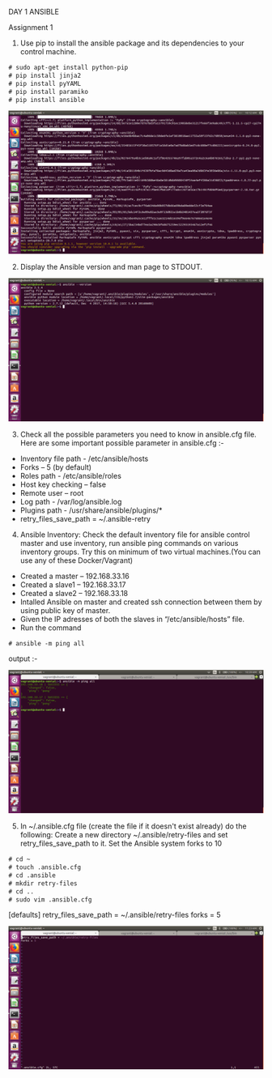 DAY 1 ANSIBLE

Assignment 1
1. Use pip to install the ansible package and its dependencies to your control machine. 
```
# sudo apt-get install python-pip
# pip install jinja2
# pip install pyYAML
# pip install paramiko
# pip install ansible
```

![Job DSL Plugin](https://github.com/lovedeepsh/ansible/blob/master/ansible%20day1%20image/pipans.png)




2. Display the Ansible version and man page to STDOUT.
 
![Job DSL Plugin](https://github.com/lovedeepsh/ansible/blob/master/ansible%20day1%20image/version.png)



3. Check all the possible parameters you need to know in ansible.cfg file. 
Here are some important possible parameter in ansible.cfg :-
- Inventory file path - /etc/ansible/hosts
- Forks – 5 (by default)
- Roles path - /etc/ansible/roles
- Host key checking – false
- Remote user – root
- Log path - /var/log/ansible.log
- Plugins path - /usr/share/ansible/plugins/*
- retry_files_save_path = ~/.ansible-retry

 

4. Ansible Inventory: Check the default inventory file for ansible control master and use inventory, run ansible ping commands on various inventory groups. Try this on minimum of two virtual machines.(You can use any of these Docker/Vagrant) 

- Created a master – 192.168.33.16
- Created a slave1 – 192.168.33.17
- Created a slave2 – 192.168.33.18
- Intalled Ansible on master and created ssh connection between them by using public key of master.
- Given the IP adresses of both the slaves in “/etc/ansible/hosts” file.
- Run the command
```
# ansible -m ping all
```
output :-

![Job DSL Plugin](https://github.com/lovedeepsh/ansible/blob/master/ansible%20day1%20image/pingpong.png)




5. In ~/.ansible.cfg file (create the file if it doesn't exist already) do the following: 
Create a new directory ~/.ansible/retry-files and set retry_files_save_path to it. 
Set the Ansible system forks to 10 
```
# cd ~
# touch .ansible.cfg
# cd .ansible
# mkdir retry-files
# cd ..
# sudo vim .ansible.cfg
```
[defaults]
retry_files_save_path = ~/.ansible/retry-files
forks = 5

![Job DSL Plugin](https://github.com/lovedeepsh/ansible/blob/master/ansible%20day1%20image/ansible.cfg.png)





